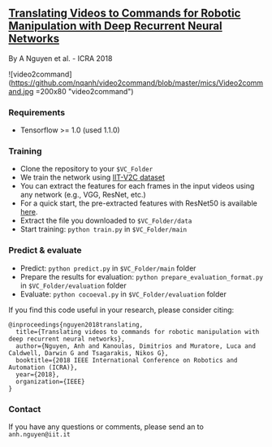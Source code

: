 ## [Translating Videos to Commands for Robotic Manipulation with Deep Recurrent Neural Networks](https://arxiv.org/pdf/1710.00290.pdf)
By A Nguyen et al. - ICRA 2018

![video2command](https://github.com/nqanh/video2command/blob/master/mics/Video2command.jpg =200x80 "video2command")

### Requirements
- Tensorflow >= 1.0 (used 1.1.0)


### Training
- Clone the repository to your `$VC_Folder`
- We train the network using [IIT-V2C dataset](https://sites.google.com/site/iitv2c/)
- You can extract the features for each frames in the input videos using any network (e.g., VGG, ResNet, etc.)
- For a quick start, the pre-extracted features with ResNet50 is available [here](#). 
- Extract the file you downloaded to `$VC_Folder/data`
- Start training: `python train.py` in `$VC_Folder/main`


### Predict & evaluate
- Predict: `python predict.py` in `$VC_Folder/main` folder
- Prepare the results for evaluation: `python prepare_evaluation_format.py` in `$VC_Folder/evaluation` folder
- Evaluate: `python cocoeval.py` in `$VC_Folder/evaluation` folder


If you find this code useful in your research, please consider citing:

	@inproceedings{nguyen2018translating,
	  title={Translating videos to commands for robotic manipulation with deep recurrent neural networks},
	  author={Nguyen, Anh and Kanoulas, Dimitrios and Muratore, Luca and Caldwell, Darwin G and Tsagarakis, Nikos G},
	  booktitle={2018 IEEE International Conference on Robotics and Automation (ICRA)},
	  year={2018},
	  organization={IEEE}
	}


### Contact
If you have any questions or comments, please send an to `anh.nguyen@iit.it`

